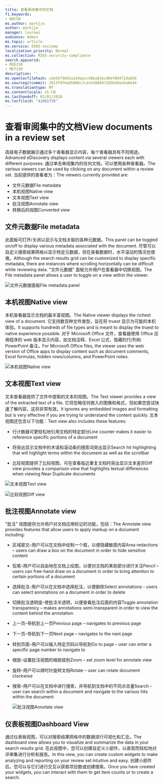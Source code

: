 ```yaml
---
title: 查看审阅集中的文档
f1.keywords:
- NOCSH
ms.author: markjjo
author: markjjo
manager: laurawi
audience: Admin
ms.topic: article
ms.service: O365-seccomp
localization_priority: Normal
ms.collection: M365-security-compliance
search.appverid:
- MOE150
- MET150
description: ''
ms.openlocfilehash: cde55f9dd3a1a9aacc48ba816cd0ef00472dad56
ms.sourcegitcommit: 2913fd74ad5086c7cac6388447285be9aa5a8e44
ms.translationtype: MT
ms.contentlocale: zh-CN
ms.lasthandoff: 02/01/2020
ms.locfileid: "41661738"
---
```

# <a name="view-documents-in-a-review-set"></a><span data-ttu-id="ac0e7-102">查看审阅集中的文档</span><span class="sxs-lookup"><span data-stu-id="ac0e7-102">View documents in a review set</span></span>

<span data-ttu-id="ac0e7-103">高级电子数据展示通过多个查看器显示内容，每个查看器具有不同用途。</span><span class="sxs-lookup"><span data-stu-id="ac0e7-103">Advanced eDiscovery displays content via several viewers each with different purposes.</span></span> <span data-ttu-id="ac0e7-104">通过单击审阅集内的任何文档，可以使用各种查看器。</span><span class="sxs-lookup"><span data-stu-id="ac0e7-104">The various viewers can be used by clicking on any document within a review set.</span></span> <span data-ttu-id="ac0e7-105">当前提供的查看者为：</span><span class="sxs-lookup"><span data-stu-id="ac0e7-105">The viewers currently provided are:</span></span>

- <span data-ttu-id="ac0e7-106">文件元数据</span><span class="sxs-lookup"><span data-stu-id="ac0e7-106">File metadata</span></span>
- <span data-ttu-id="ac0e7-107">本机视图</span><span class="sxs-lookup"><span data-stu-id="ac0e7-107">Native view</span></span>
- <span data-ttu-id="ac0e7-108">文本视图</span><span class="sxs-lookup"><span data-stu-id="ac0e7-108">Text view</span></span>
- <span data-ttu-id="ac0e7-109">批注视图</span><span class="sxs-lookup"><span data-stu-id="ac0e7-109">Annotate view</span></span>
- <span data-ttu-id="ac0e7-110">转换后的视图</span><span class="sxs-lookup"><span data-stu-id="ac0e7-110">Converted view</span></span>

## <a name="file-metadata"></a><span data-ttu-id="ac0e7-111">文件元数据</span><span class="sxs-lookup"><span data-stu-id="ac0e7-111">File metadata</span></span>

<span data-ttu-id="ac0e7-112">此面板可打开/关闭以显示与文档关联的各种元数据。</span><span class="sxs-lookup"><span data-stu-id="ac0e7-112">This panel can be toggled on/off to display various metadata associated with the document.</span></span> <span data-ttu-id="ac0e7-113">尽管可以自定义搜索结果网格以显示特定元数据，但在查看数据时，水平滚动的情况也很难。</span><span class="sxs-lookup"><span data-stu-id="ac0e7-113">Although the search results grid can be customized to display specific metadata, there are instances where scrolling horizontally can be difficult while reviewing data.</span></span> <span data-ttu-id="ac0e7-114">"文件元数据" 面板允许用户在查看器中切换视图。</span><span class="sxs-lookup"><span data-stu-id="ac0e7-114">The File metadata panel allows a user to toggle on a view within the viewer.</span></span>

![<span data-ttu-id="ac0e7-115">文件元数据面板</span><span class="sxs-lookup"><span data-stu-id="ac0e7-115">File metadata panel</span></span>
](media/Reviewimage2.png)

## <a name="native-view"></a><span data-ttu-id="ac0e7-116">本机视图</span><span class="sxs-lookup"><span data-stu-id="ac0e7-116">Native view</span></span>

<span data-ttu-id="ac0e7-117">本机查看器显示文档的最丰富视图。</span><span class="sxs-lookup"><span data-stu-id="ac0e7-117">The Native viewer displays the richest view of a document.</span></span> <span data-ttu-id="ac0e7-118">它支持数百种文件类型，旨在将 truest 显示为可能的本机体验。</span><span class="sxs-lookup"><span data-stu-id="ac0e7-118">It supports hundreds of file types and is meant to display the truest to native experience possible.</span></span> <span data-ttu-id="ac0e7-119">对于 Microsoft Office 文件，查看器使用 Office 应用程序的 web 版本显示内容，如文档注释、Excel 公式、隐藏的行/列和 PowerPoint 备注。</span><span class="sxs-lookup"><span data-stu-id="ac0e7-119">For Microsoft Office files, the viewer uses the web version of Office apps to display content such as document comments, Excel formulas, hidden rows/columns, and PowerPoint notes.</span></span>

![<span data-ttu-id="ac0e7-120">本机视图</span><span class="sxs-lookup"><span data-stu-id="ac0e7-120">Native view</span></span>
](media/Reviewimage3.png)

## <a name="text-view"></a><span data-ttu-id="ac0e7-121">文本视图</span><span class="sxs-lookup"><span data-stu-id="ac0e7-121">Text view</span></span>

<span data-ttu-id="ac0e7-122">文本查看器提供了文件中提取的文本的视图。</span><span class="sxs-lookup"><span data-stu-id="ac0e7-122">The Text viewer provides a view of the extracted text of a file.</span></span> <span data-ttu-id="ac0e7-123">它将忽略任何嵌入的图像和格式，但如果您尝试快速了解内容，这将非常有效。</span><span class="sxs-lookup"><span data-stu-id="ac0e7-123">It ignores any embedded images and formatting but is very effective if you are trying to understand the content quickly.</span></span> <span data-ttu-id="ac0e7-124">文本视图还包含以下功能：</span><span class="sxs-lookup"><span data-stu-id="ac0e7-124">Text view also includes these features:</span></span>

  - <span data-ttu-id="ac0e7-125">行计数器可更轻松地引用文档的特定部分</span><span class="sxs-lookup"><span data-stu-id="ac0e7-125">Line counter makes it easier to reference specific portions of a document</span></span>

  - <span data-ttu-id="ac0e7-126">将突出显示文档中的术语和滚动条的搜索词突出显示</span><span class="sxs-lookup"><span data-stu-id="ac0e7-126">Search hit highlighting that will highlight terms within the document as well as the scrollbar</span></span>

  - <span data-ttu-id="ac0e7-127">比较视图提供了比较视图，可在查看临近重复文档时突出显示文本差异</span><span class="sxs-lookup"><span data-stu-id="ac0e7-127">Diff view provides a comparison view that highlights textual differences when viewing Near Duplicate documents</span></span>

![<span data-ttu-id="ac0e7-128">文本视图</span><span class="sxs-lookup"><span data-stu-id="ac0e7-128">Text view</span></span>
](media/Reviewimage4.png)

![<span data-ttu-id="ac0e7-129">比较视图</span><span class="sxs-lookup"><span data-stu-id="ac0e7-129">Diff view</span></span>
](media/Reviewimage5.png)

## <a name="annotate-view"></a><span data-ttu-id="ac0e7-130">批注视图</span><span class="sxs-lookup"><span data-stu-id="ac0e7-130">Annotate view</span></span>

<span data-ttu-id="ac0e7-131">"批注" 视图提供允许用户对文档应用标记的功能，包括：</span><span class="sxs-lookup"><span data-stu-id="ac0e7-131">The Annotate view provides features that allow users to apply markup on a document including:</span></span>

  - <span data-ttu-id="ac0e7-132">区域密文–用户可以在文档中绘制一个框，以便隐藏敏感内容</span><span class="sxs-lookup"><span data-stu-id="ac0e7-132">Area redactions – users can draw a box on the document in order to hide sensitive content</span></span>

  - <span data-ttu-id="ac0e7-133">铅笔–用户可以自由地在文档上绘图，以便对文档的某些部分进行关注</span><span class="sxs-lookup"><span data-stu-id="ac0e7-133">Pencil – users can free-hand draw on a document in order to bring attention to certain portions of a document</span></span>

  - <span data-ttu-id="ac0e7-134">选择批注-用户可以在文档中选择批注，以便删除</span><span class="sxs-lookup"><span data-stu-id="ac0e7-134">Select annotations - users can select annotations on a document in order to delete</span></span>

  - <span data-ttu-id="ac0e7-135">切换批注透明度–使批注半透明，以便查看批注后面的内容</span><span class="sxs-lookup"><span data-stu-id="ac0e7-135">Toggle annotation transparency – makes annotations semi-transparent in order to view the content behind the annotation</span></span>

  - <span data-ttu-id="ac0e7-136">上一页–导航到上一页</span><span class="sxs-lookup"><span data-stu-id="ac0e7-136">Previous page – navigates to previous page</span></span>

  - <span data-ttu-id="ac0e7-137">下一页–导航到下一页</span><span class="sxs-lookup"><span data-stu-id="ac0e7-137">Next page – navigates to the next page</span></span>

  - <span data-ttu-id="ac0e7-138">转到页面–用户可以输入特定页码以导航到</span><span class="sxs-lookup"><span data-stu-id="ac0e7-138">Go to page – user can enter a specific page number to navigate to</span></span>

  - <span data-ttu-id="ac0e7-139">缩放–设置批注视图的缩放级别</span><span class="sxs-lookup"><span data-stu-id="ac0e7-139">Zoom – set zoom level for annotate view</span></span>

  - <span data-ttu-id="ac0e7-140">旋转–用户可以顺时针旋转文档</span><span class="sxs-lookup"><span data-stu-id="ac0e7-140">Rotate – user can rotate document clockwise</span></span>

  - <span data-ttu-id="ac0e7-141">搜索–用户可以在文档中进行搜索，并导航到文档中的不同点击量</span><span class="sxs-lookup"><span data-stu-id="ac0e7-141">Search – user can search within a document and navigate to the various hits within the document</span></span>
    
    ![<span data-ttu-id="ac0e7-142">批注视图</span><span class="sxs-lookup"><span data-stu-id="ac0e7-142">Annotate view</span></span>
    ](media/Reviewimage1.png)

## <a name="dashboard-view"></a><span data-ttu-id="ac0e7-143">仪表板视图</span><span class="sxs-lookup"><span data-stu-id="ac0e7-143">Dashboard View</span></span> 
<span data-ttu-id="ac0e7-144">通过仪表板视图，可以对搜索结果网格中的数据进行可视化和汇总。</span><span class="sxs-lookup"><span data-stu-id="ac0e7-144">The dashboard view allows you to visualize and summarize the data in your search results grid.</span></span> <span data-ttu-id="ac0e7-145">在此视图中，您可以创建自定义小部件，以直观而轻松地对评审集进行分析和报告。</span><span class="sxs-lookup"><span data-stu-id="ac0e7-145">In this view, you can create custom widgets to make analyzing and reporting on your review set intuitive and easy.</span></span> <span data-ttu-id="ac0e7-146">创建小部件后，您可以与它们进行交互以获取项目数或创建搜索。</span><span class="sxs-lookup"><span data-stu-id="ac0e7-146">Once you have created your widgets, you can interact with them to get item counts or to create a search.</span></span> 
